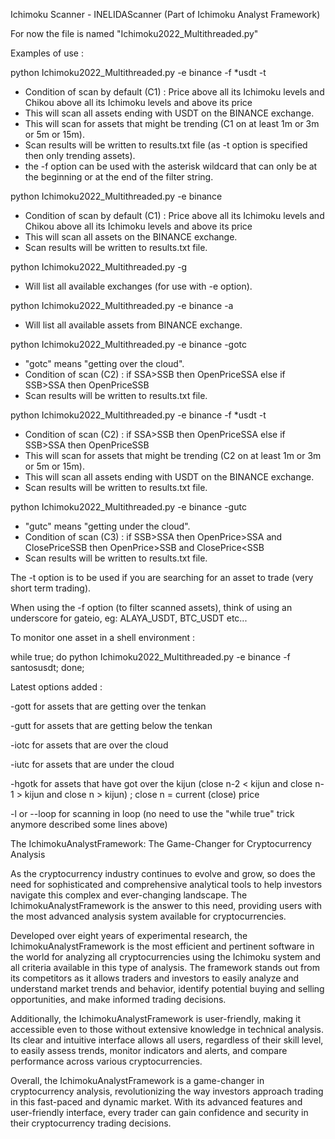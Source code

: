 Ichimoku Scanner - INELIDAScanner (Part of Ichimoku Analyst Framework)

For now the file is named "Ichimoku2022_Multithreaded.py"

Examples of use :

python Ichimoku2022_Multithreaded.py -e binance -f *usdt -t
- Condition of scan by default (C1) : Price above all its Ichimoku levels and Chikou above all its Ichimoku levels and above its price
- This will scan all assets ending with USDT on the BINANCE exchange.
- This will scan for assets that might be trending (C1 on at least 1m or 3m or 5m or 15m).
- Scan results will be written to results.txt file (as -t option is specified then only trending assets).
- the -f option can be used with the asterisk wildcard that can only be at the beginning or at the end of the filter string.

python Ichimoku2022_Multithreaded.py -e binance
- Condition of scan by default (C1) : Price above all its Ichimoku levels and Chikou above all its Ichimoku levels and above its price
- This will scan all assets on the BINANCE exchange.
- Scan results will be written to results.txt file.

python Ichimoku2022_Multithreaded.py -g
- Will list all available exchanges (for use with -e option).

python Ichimoku2022_Multithreaded.py -e binance -a
- Will list all available assets from BINANCE exchange.

python Ichimoku2022_Multithreaded.py -e binance -gotc
- "gotc" means "getting over the cloud". 
- Condition of scan (C2) : if SSA>SSB then OpenPrice<SSA and ClosePrice>SSA else if SSB>SSA then OpenPrice<SSB and ClosePrice>SSB
- Scan results will be written to results.txt file.

python Ichimoku2022_Multithreaded.py -e binance -f *usdt -t
- Condition of scan (C2) : if SSA>SSB then OpenPrice<SSA and ClosePrice>SSA else if SSB>SSA then OpenPrice<SSB and ClosePrice>SSB
- This will scan for assets that might be trending (C2 on at least 1m or 3m or 5m or 15m).
- This will scan all assets ending with USDT on the BINANCE exchange.
- Scan results will be written to results.txt file.

python Ichimoku2022_Multithreaded.py -e binance -gutc
- "gutc" means "getting under the cloud".
- Condition of scan (C3) : if SSB>SSA then OpenPrice>SSA and ClosePrice<SSA else if SSA>SSB then OpenPrice>SSB and ClosePrice<SSB
- Scan results will be written to results.txt file.
                                                                                                                                  
The -t option is to be used if you are searching for an asset to trade (very short term trading).

When using the -f option (to filter scanned assets), think of using an underscore for gateio, eg: ALAYA_USDT, BTC_USDT etc...

To monitor one asset in a shell environment :
                                                                                                                                  
while true; do python Ichimoku2022_Multithreaded.py -e binance -f santosusdt; done;
                                                                                                                                  

Latest options added :

-gott for assets that are getting over the tenkan

-gutt for assets that are getting below the tenkan

-iotc for assets that are over the cloud

-iutc for assets that are under the cloud

-hgotk for assets that have got over the kijun (close n-2 < kijun and close n-1 > kijun and close n > kijun) ; close n = current (close) price 
                                                                                                                                  
-l or --loop for scanning in loop (no need to use the "while true" trick anymore described some lines above)
  
  
  
 The IchimokuAnalystFramework: The Game-Changer for Cryptocurrency Analysis

As the cryptocurrency industry continues to evolve and grow, so does the need for sophisticated and comprehensive analytical tools to help investors navigate this complex and ever-changing landscape. The IchimokuAnalystFramework is the answer to this need, providing users with the most advanced analysis system available for cryptocurrencies.

Developed over eight years of experimental research, the IchimokuAnalystFramework is the most efficient and pertinent software in the world for analyzing all cryptocurrencies using the Ichimoku system and all criteria available in this type of analysis. The framework stands out from its competitors as it allows traders and investors to easily analyze and understand market trends and behavior, identify potential buying and selling opportunities, and make informed trading decisions.

Additionally, the IchimokuAnalystFramework is user-friendly, making it accessible even to those without extensive knowledge in technical analysis. Its clear and intuitive interface allows all users, regardless of their skill level, to easily assess trends, monitor indicators and alerts, and compare performance across various cryptocurrencies.

Overall, the IchimokuAnalystFramework is a game-changer in cryptocurrency analysis, revolutionizing the way investors approach trading in this fast-paced and dynamic market. With its advanced features and user-friendly interface, every trader can gain confidence and security in their cryptocurrency trading decisions.


